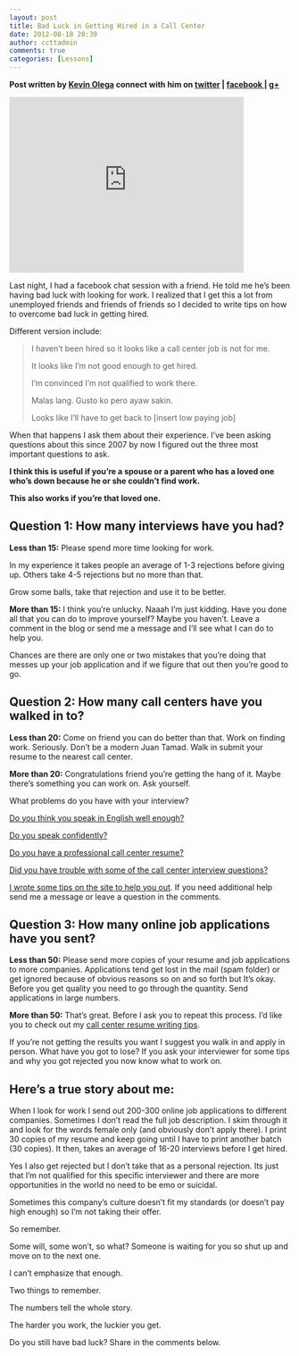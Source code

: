 ```yaml
---
layout: post
title: Bad Luck in Getting Hired in a Call Center
date: 2012-08-18 20:39
author: ccttadmin
comments: true
categories: [Lessons]
---
```

<strong>Post written by <a href="http://kevinolega.com/">Kevin Olega</a> connect with him on <a href="http://twitter.com/kevinolega">twitter</a> | <a href="http://www.facebook.com/profile.php?id=100003220910840">facebook </a>| <a href="https://plus.google.com/107007774605671245935/posts">g+</a></strong>

<iframe src="http://www.youtube.com/embed/OGHbvRhtAjI?rel=0" frameborder="0" width="420" height="315"></iframe>

Last night, I had a facebook chat session with a friend. He told me he’s been having bad luck with looking for work. I realized that I get this a lot from unemployed friends and friends of friends so I decided to write tips on how to overcome bad luck in getting hired.

Different version include:

<blockquote>I haven’t been hired so it looks like a call center job is not for me.

It looks like I’m not good enough to get hired.

I’m convinced I’m not qualified to work there.

Malas lang. Gusto ko pero ayaw sakin.

Looks like I’ll have to get back to [insert low paying job]</blockquote>

When that happens I ask them about their experience. I’ve been asking questions about this since 2007 by  now I figured out the three most important questions to ask.

<strong>I think this is useful if you’re a spouse or a parent who has a loved one who’s down because he or she couldn’t find work. </strong>

<strong>This also works if you’re that loved one.</strong>

<h2 dir="ltr">Question 1: How many interviews have you had?</h2>

<strong>Less than 15:</strong> Please spend more time looking for work.

In my experience it takes people an average of 1-3 rejections before giving up. Others take 4-5 rejections but no more than that.

Grow some balls, take that rejection and use it to be better.

<strong>More than 15:</strong> I think you’re unlucky. Naaah I’m just kidding. Have you done all that you can do to improve yourself? Maybe you haven’t. Leave a comment in the blog or send me a message and I’ll see what I can do to help you.

Chances are there are only one or two mistakes that you’re doing that messes up your job application and if we figure that out then you’re good to go.

<h2 dir="ltr">Question 2: How many call centers have you walked in to?</h2>

<strong>Less than 20:</strong> Come on friend you can do better than that. Work on finding work. Seriously. Don’t be a modern Juan Tamad. Walk in submit your resume to the nearest call center.

<strong>More than 20:</strong> Congratulations friend you’re getting the hang of it. Maybe there’s something you can work on. Ask yourself.

What problems do you have with your interview?

<a href="http://callcentertrainingtips.com/how-to-sound-better-at-call-center-interviews-with-the-sossy-mode/">Do you think you speak in English well enough?</a>

<a href="http://callcentertrainingtips.com/how-to-speak-better-at-a-call-center-job-interview-with-celebrity-mode/">Do you speak confidently?</a>

<a href="http://callcentertrainingtips.com/how-to-write-a-resume-for-call-center-application/">Do you have a professional call center resume?</a>

<a href="http://callcentertrainingtips.com/call-center-interview-questions-and-suggested-answers/">Did you have trouble with some of the call center interview questions?</a>

<a href="http://callcentertrainingtips.com/ten-tips-to-get-hired-in-a-call-center-this-week/">I wrote some tips on the site to help you out</a>. If you need additional help send me a message or leave a question in the comments.

<h2 dir="ltr">Question 3: How many online job applications have you sent?</h2>

<strong>Less than 50:</strong> Please send more copies of your resume and job applications to more companies. Applications tend get lost in the mail (spam folder) or get ignored because of obvious reasons so on and so forth but It’s okay. Before you get quality you need to go through the quantity. Send applications in large numbers.

<strong>More than 50:</strong> That’s great. Before I ask you to repeat this process. I’d like you to check out my <a href="http://callcentertrainingtips.com/how-to-write-a-resume-for-call-center-application/">call center resume writing tips</a>.

If you’re not getting the results you want I suggest you walk in and apply in person. What have you got to lose? If you ask your interviewer for some tips and why you got rejected you now know what to work on.

<h2>Here’s a true story about me:</h2>

When I look for work I send out 200-300 online job applications to different companies. Sometimes I don’t read the full job description. I skim through it and look for the words female only (and obviously don’t apply there).
I print 30 copies of my resume and keep going until I have to print another batch (30 copies).
It then, takes an average of 16-20 interviews before I get hired.

Yes I also get rejected but I don’t take that as a personal rejection. Its just that I’m not qualified for this specific interviewer and there are more opportunities in the world no need to be emo or suicidal.

Sometimes this company’s culture doesn’t fit my standards (or doesn’t pay high enough) so I’m not taking their offer.

So remember.

Some will, some won’t, so what? Someone is waiting for you so shut up and move on to the next one.

I can’t emphasize that enough.

Two things to remember.

The numbers tell the whole story.

The harder you work, the luckier you get.

Do you still have bad luck? Share in the comments below.<strong> </strong>
